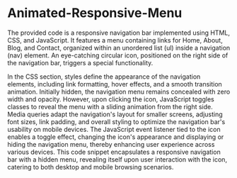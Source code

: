 # Animated-Responsive-Menu

The provided code is a responsive navigation bar implemented using HTML, CSS, and JavaScript. It features a menu containing links for Home, About, Blog, and Contact, organized within an unordered list (ul) inside a navigation (nav) element. An eye-catching circular icon, positioned on the right side of the navigation bar, triggers a special functionality.

In the CSS section, styles define the appearance of the navigation elements, including link formatting, hover effects, and a smooth transition animation. Initially hidden, the navigation menu remains concealed with zero width and opacity. However, upon clicking the icon, JavaScript toggles classes to reveal the menu with a sliding animation from the right side. Media queries adapt the navigation's layout for smaller screens, adjusting font sizes, link padding, and overall styling to optimize the navigation bar's usability on mobile devices. The JavaScript event listener tied to the icon enables a toggle effect, changing the icon's appearance and displaying or hiding the navigation menu, thereby enhancing user experience across various devices. This code snippet encapsulates a responsive navigation bar with a hidden menu, revealing itself upon user interaction with the icon, catering to both desktop and mobile browsing scenarios.
